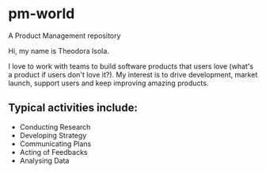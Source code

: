 # pm-world
A Product Management repository


Hi, my name is Theodora Isola.


I love to work with teams to build software products that users love 
(what's a product if users don't love it?).
My interest is to drive development, market launch, support users and 
keep improving amazing products.


## Typical activities include:
- Conducting Research
- Developing Strategy
- Communicating Plans
- Acting of Feedbacks
- Analysing Data

